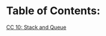 # Table of Contents:

[CC 10: Stack and Queue](https://github.com/alaaabusalem/data-structures-and-algorithms-new/tree/main/stack-and-queue)
